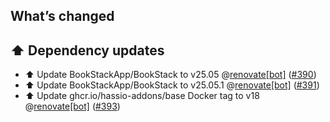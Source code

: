 ## What’s changed

## ⬆️ Dependency updates

- ⬆️ Update BookStackApp/BookStack to v25.05 @[renovate[bot]](https://github.com/apps/renovate) ([#390](https://github.com/hassio-addons/addon-bookstack/pull/390))
- ⬆️ Update BookStackApp/BookStack to v25.05.1 @[renovate[bot]](https://github.com/apps/renovate) ([#391](https://github.com/hassio-addons/addon-bookstack/pull/391))
- ⬆️ Update ghcr.io/hassio-addons/base Docker tag to v18 @[renovate[bot]](https://github.com/apps/renovate) ([#393](https://github.com/hassio-addons/addon-bookstack/pull/393))

